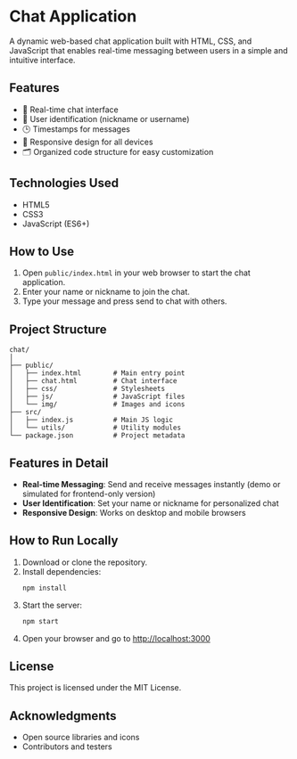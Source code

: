 # Chat Application

A dynamic web-based chat application built with HTML, CSS, and JavaScript that enables real-time messaging between users in a simple and intuitive interface.

## Features

- 💬 Real-time chat interface
- 👤 User identification (nickname or username)
- 🕒 Timestamps for messages
- 📱 Responsive design for all devices
- 🗂 Organized code structure for easy customization

## Technologies Used

- HTML5
- CSS3
- JavaScript (ES6+)

## How to Use

1. Open `public/index.html` in your web browser to start the chat application.
2. Enter your name or nickname to join the chat.
3. Type your message and press send to chat with others.

## Project Structure

```
chat/
│
├── public/
│   ├── index.html        # Main entry point
│   ├── chat.html         # Chat interface
│   ├── css/              # Stylesheets
│   ├── js/               # JavaScript files
│   └── img/              # Images and icons
├── src/
│   ├── index.js          # Main JS logic
│   └── utils/            # Utility modules
└── package.json          # Project metadata
```

## Features in Detail

- **Real-time Messaging**: Send and receive messages instantly (demo or simulated for frontend-only version)
- **User Identification**: Set your name or nickname for personalized chat
- **Responsive Design**: Works on desktop and mobile browsers

## How to Run Locally

1. Download or clone the repository.
2. Install dependencies:
   ```bash
   npm install
   ```
3. Start the server:
   ```bash
   npm start
   ```
4. Open your browser and go to [http://localhost:3000](http://localhost:3000)

## License

This project is licensed under the MIT License.

## Acknowledgments

- Open source libraries and icons
- Contributors and testers
